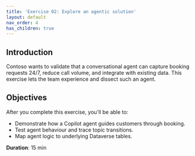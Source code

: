```yaml
---
title: 'Exercise 02: Explore an agentic solution'
layout: default
nav_order: 4
has_children: true
---
```


## Introduction
Contoso wants to validate that a conversational agent can capture booking requests 24/7, reduce call volume, and integrate with existing data. This exercise lets the team experience and dissect such an agent.

## Objectives
After you complete this exercise, you'll be able to:
- Demonstrate how a Copilot agent guides customers through booking.
- Test agent behaviour and trace topic transitions.
- Map agent logic to underlying Dataverse tables.

**Duration**: 15 min
